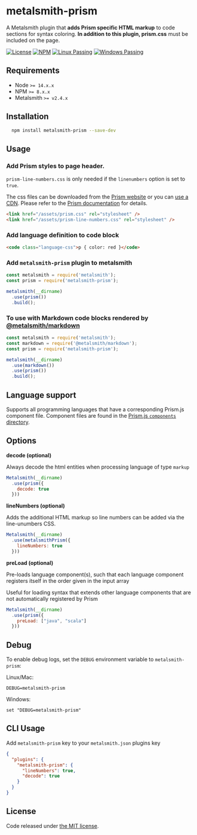 # metalsmith-prism

A Metalsmith plugin that **adds Prism specific HTML markup** to code sections for syntax coloring. **In addition to this plugin, prism.css** must be included on the page.

[![License](https://img.shields.io/badge/license-MIT-blue.svg?style=flat-square&label=license)](http://opensource.org/licenses/MIT)
[![NPM](http://img.shields.io/npm/v/metalsmith-prism.svg?style=flat-square&label=npm)](https://npmjs.org/package/metalsmith-prism)
[![Linux Passing](https://img.shields.io/travis/Availity/metalsmith-prism.svg?style=flat-square&label=linux)](https://travis-ci.org/Availity/metalsmith-prism)
[![Windows Passing](https://img.shields.io/appveyor/ci/robmcguinness/metalsmith-prism.svg?style=flat-square&label=windows)](https://ci.appveyor.com/project/robmcguinness/metalsmith-prism)

## Requirements

+ Node `>= 14.x.x`
+ NPM `>= 8.x.x`
+ Metalsmith `>= v2.4.x`



## Installation

```bash
  npm install metalsmith-prism --save-dev
```

## Usage

### Add Prism styles to page header. 

`prism-line-numbers.css` is only needed if the `linenumbers` option is set to `true`. 

The css files can be downloaded from the [Prism website](https://prismjs.com/download.html#themes=prism&languages=markup+css+clike+javascript) or you can [use a CDN](https://prismjs.com/#basic-usage-cdn). Please refer to the [Prism documentation](https://prismjs.com/index.html) for details.

```html
<link href="/assets/prism.css" rel="stylesheet" />
<link href="/assets/prism-line-numbers.css" rel="stylesheet" />
```

### Add language definition to code block

```html
<code class="language-css">p { color: red }</code>
```

### Add `metalsmith-prism` plugin to metalsmith

```js
const metalsmith = require('metalsmith');
const prism = require('metalsmith-prism');

metalsmith(__dirname)
  .use(prism())
  .build();
```

### To use with Markdown code blocks rendered by [@metalsmith/markdown](https://github.com/metalsmith/markdown)

```js
const metalsmith = require('metalsmith');
const markdown = require('@metalsmith/markdown');
const prism = require('metalsmith-prism');

metalsmith(__dirname)
  .use(markdown())
  .use(prism())
  .build();
```

## Language support

Supports all programming languages that have a corresponding Prism.js component file. Component files are found in the [Prism.js `components` directory](https://github.com/PrismJS/prism/tree/master/components).

## Options

**decode (optional)**

Always decode the html entities when processing language of type `markup`

```js
Metalsmith(__dirname)
  .use(prism({
    decode: true
  }))
```

**lineNumbers (optional)**

Adds the additional HTML markup so line numbers can be added via the line-unumbers CSS. 

```javascript
Metalsmith(__dirname)
  .use(metalsmithPrism({
    lineNumbers: true
  }))
```

**preLoad (optional)**

Pre-loads language component(s), such that each language component registers itself in the order given in the input array

Useful for loading syntax that extends other language components that are not automatically registered by Prism

```javascript
Metalsmith(__dirname)
  .use(prism({
    preLoad: ["java", "scala"]
  }))
```
## Debug

To enable debug logs, set the `DEBUG` environment variable to `metalsmith-prism`:

Linux/Mac:

```
DEBUG=metalsmith-prism
```

Windows:

```
set "DEBUG=metalsmith-prism"
```

## CLI Usage

Add `metalsmith-prism` key to your `metalsmith.json` plugins key

```json
{
  "plugins": {
    "metalsmith-prism": {
      "lineNumbers": true,
      "decode": true
    }
  }
}
```

## License

Code released under [the MIT license](https://github.com/wernerglinka/metalsmith-prism/blob/main/LICENSE).



